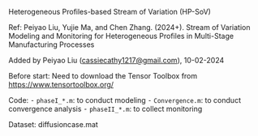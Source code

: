 
Heterogeneous Profiles-based Stream of Variation (HP-SoV)

Ref: Peiyao Liu, Yujie Ma, and Chen Zhang. (2024+). Stream of Variation Modeling and Monitoring for Heterogeneous Profiles in Multi-Stage Manufacturing Processes

Added by Peiyao Liu (cassiecathy1217@gmail.com), 10-02-2024


Before start:
Need to download the Tensor Toolbox from https://www.tensortoolbox.org/

Code:
	⁃	`phaseI_*.m`: to conduct modeling
	⁃	`Convergence.m`: to conduct convergence analysis
	⁃	`phaseII_*.m`: to collect monitoring

Dataset: diffusioncase.mat
